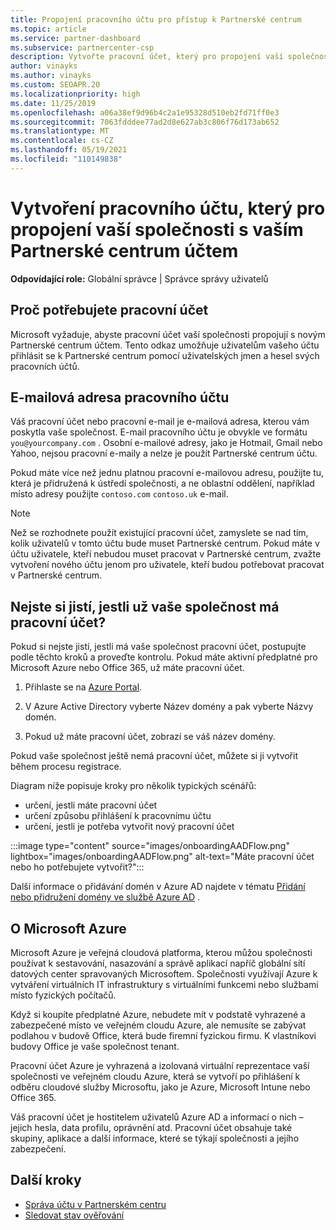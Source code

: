 ```yaml
---
title: Propojení pracovního účtu pro přístup k Partnerské centrum
ms.topic: article
ms.service: partner-dashboard
ms.subservice: partnercenter-csp
description: Vytvořte pracovní účet, který pro propojení vaší společnosti s vaším Partnerské centrum účtem. Zaměstnanci ve vaší společnosti tak budou mít přístup k Partnerské centrum.
author: vinayks
ms.author: vinayks
ms.custom: SEOAPR.20
ms.localizationpriority: high
ms.date: 11/25/2019
ms.openlocfilehash: a06a38ef9d96b4c2a1e95328d510eb2fd71ff0e3
ms.sourcegitcommit: 7063fdddee77ad2d8e627ab3c806f76d173ab652
ms.translationtype: MT
ms.contentlocale: cs-CZ
ms.lasthandoff: 05/19/2021
ms.locfileid: "110149838"
---
```

# <a name="create-a-work-account-that-links-your-company-to-your-partner-center-account"></a>Vytvoření pracovního účtu, který pro propojení vaší společnosti s vaším Partnerské centrum účtem

**Odpovídající role:** Globální správce | Správce správy uživatelů

## <a name="why-you-need-a-work-account"></a>Proč potřebujete pracovní účet

Microsoft vyžaduje, abyste pracovní účet vaší společnosti propojují s novým Partnerské centrum účtem. Tento odkaz umožňuje uživatelům vašeho účtu přihlásit se k Partnerské centrum pomocí uživatelských jmen a hesel svých pracovních účtů.

## <a name="the-work-account-email-address"></a>E-mailová adresa pracovního účtu

Váš pracovní účet nebo pracovní e-mail je e-mailová adresa, kterou vám poskytla vaše společnost. E-mail pracovního účtu je obvykle ve formátu `you@yourcompany.com` . Osobní e-mailové adresy, jako je Hotmail, Gmail nebo Yahoo, nejsou pracovní e-maily a nelze je použít Partnerské centrum účtu.

Pokud máte více než jednu platnou pracovní e-mailovou adresu, použijte tu, která je přidružená k ústředí společnosti, a ne oblastní oddělení, například místo adresy použijte `contoso.com` `contoso.uk` e-mail.

> [!NOTE]  
> Než se rozhodnete použít existující pracovní účet, zamyslete se nad tím, kolik uživatelů v tomto účtu bude muset Partnerské centrum. Pokud máte v účtu uživatele, kteří nebudou muset pracovat v Partnerské centrum, zvažte vytvoření nového účtu jenom pro uživatele, kteří budou potřebovat pracovat v Partnerské centrum.

## <a name="not-sure-if-your-company-already-has-a-work-account"></a>Nejste si jistí, jestli už vaše společnost má pracovní účet?

Pokud si nejste jistí, jestli má vaše společnost pracovní účet, postupujte podle těchto kroků a proveďte kontrolu. Pokud máte aktivní předplatné pro Microsoft Azure nebo Office 365, už máte pracovní účet.

1. Přihlaste se na [Azure Portal](https://portal.azure.com).

2. V Azure Active Directory vyberte Název domény a pak vyberte Názvy domén.

3. Pokud už máte pracovní účet, zobrazí se váš název domény.

Pokud vaše společnost ještě nemá pracovní účet, můžete si ji vytvořit během procesu registrace.

Diagram níže popisuje kroky pro několik typických scénářů:

- určení, jestli máte pracovní účet
- určení způsobu přihlášení k pracovnímu účtu
- určení, jestli je potřeba vytvořit nový pracovní účet

:::image type="content" source="images/onboardingAADFlow.png" lightbox="images/onboardingAADFlow.png" alt-text="Máte pracovní účet nebo ho potřebujete vytvořit?":::

Další informace o přidávání domén v Azure AD najdete v tématu [Přidání nebo přidružení domény ve službě Azure AD](/azure/active-directory/active-directory-add-domain) .

## <a name="about-microsoft-azure"></a>O Microsoft Azure

Microsoft Azure je veřejná cloudová platforma, kterou můžou společnosti používat k sestavování, nasazování a správě aplikací napříč globální sítí datových center spravovaných Microsoftem. Společnosti využívají Azure k vytváření virtuálních IT infrastruktury s virtuálními funkcemi nebo službami místo fyzických počítačů.

Když si koupíte předplatné Azure, nebudete mít v podstatě vyhrazené a zabezpečené místo ve veřejném cloudu Azure, ale nemusíte se zabývat podlahou v budově Office, která bude firemní fyzickou firmu. K vlastníkovi budovy Office je vaše společnost tenant.

Pracovní účet Azure je vyhrazená a izolovaná virtuální reprezentace vaší společnosti ve veřejném cloudu Azure, která se vytvoří po přihlášení k odběru cloudové služby Microsoftu, jako je Azure, Microsoft Intune nebo Office 365.

Váš pracovní účet je hostitelem uživatelů Azure AD a informací o nich – jejich hesla, data profilu, oprávnění atd. Pracovní účet obsahuje také skupiny, aplikace a další informace, které se týkají společnosti a jejího zabezpečení.

## <a name="next-steps"></a>Další kroky

- [Správa účtu v Partnerském centru](partner-center-account-setup.md)
- [Sledovat stav ověřování](verification-responses.md)